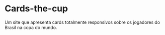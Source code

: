 # Cards-the-cup
Um site que apresenta cards totalmente responsivos sobre os jogadores do Brasil na copa do mundo.
